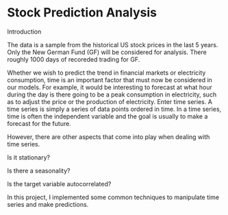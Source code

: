 # Stock Prediction Analysis

Introduction

The data is a sample from the historical US stock prices in the last 5 years. Only the New German Fund (GF) will be considered for analysis.
There roughly 1000 days of recoreded trading for GF.

Whether we wish to predict the trend in financial markets or electricity consumption, time is an important factor that must now be considered 
in our models. For example, it would be interesting to forecast at what hour during the day is there going to be a peak consumption in 
electricity, such as to adjust the price or the production of electricity.
Enter time series. A time series is simply a series of data points ordered in time. In a time series, time is often the independent variable 
and the goal is usually to make a forecast for the future.

However, there are other aspects that come into play when dealing with time series.

Is it stationary?

Is there a seasonality?

Is the target variable autocorrelated?

In this project, I implemented some common techniques to manipulate time series and make predictions.

